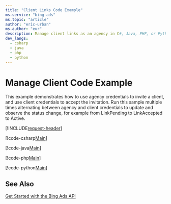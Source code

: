 ```yaml
---
title: "Client Links Code Example"
ms.service: "bing-ads"
ms.topic: "article"
author: "eric-urban"
ms.author: "eur"
description: Manage client links as an agency in C#, Java, PHP, or Python.
dev_langs:
  - csharp
  - java
  - php
  - python
---
```

# Manage Client Code Example
This example demonstrates how to use agency credentials to invite a client, and use client credentials to accept the invitation. Run this sample multiple times alternating between agency and client credentials to update and observe the status change, for example from LinkPending to LinkAccepted to Active. 

[!INCLUDE[request-header](./includes/code-tips.md)]

[!code-csharp[Main](../../../BingAds-dotNet-SDK/examples/BingAdsExamples/BingAdsExamplesLibrary/v12/ClientLinks.cs)]

[!code-java[Main](../../../BingAds-Java-SDK/examples/BingAdsDesktopApp/src/main/java/com/microsoft/bingads/examples/v12/ClientLinks.java)]

[!code-php[Main](../../../BingAds-PHP-SDK/samples/V12/ClientLinks.php)]

[!code-python[Main](../../../BingAds-Python-SDK/examples/v12/client_links.py)]

## See Also
[Get Started with the Bing Ads API](get-started.md)  
